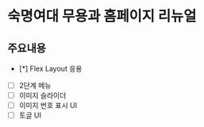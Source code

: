 # 숙명여대 무용과 홈페이지 리뉴얼

## 주요내용
- [*]  Flex Layout 응용
- [ ]  2단계 메뉴
- [ ]  이미지 슬라이더
- [ ]  이미지 번호 표시 UI
- [ ]  토글 UI
